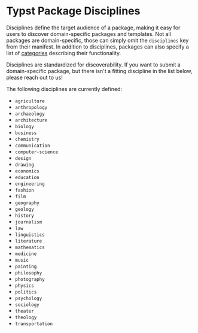 # Typst Package Disciplines

Disciplines define the target audience of a package, making it easy for users to
discover domain-specific packages and templates. Not all packages are
domain-specific, those can simply omit the `disciplines` key from their
manifest. In addition to disciplines, packages can also specify a list of
[categories] describing their functionality.

Disciplines are standardized for discoverability. If you want to submit a
domain-specific package, but there isn't a fitting discipline in the list below,
please reach out to us!

The following disciplines are currently defined:

- `agriculture`
- `anthropology`
- `archaeology`
- `architecture`
- `biology`
- `business`
- `chemistry`
- `communication`
- `computer-science`
- `design`
- `drawing`
- `economics`
- `education`
- `engineering`
- `fashion`
- `film`
- `geography`
- `geology`
- `history`
- `journalism`
- `law`
- `linguistics`
- `literature`
- `mathematics`
- `medicine`
- `music`
- `painting`
- `philosophy`
- `photography`
- `physics`
- `politics`
- `psychology`
- `sociology`
- `theater`
- `theology`
- `transportation`

[categories]: https://github.com/typst/packages/blob/main/CATEGORIES.md
